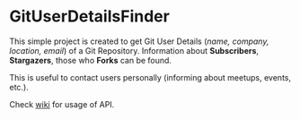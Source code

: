 # GitUserDetailsFinder

This simple project is created to get Git User Details (_name, company, location, email_) of a Git Repository. Information about **Subscribers**, **Stargazers**, those who **Forks** can be found. 

This is useful to contact users personally (informing about meetups, events, etc.).

Check [wiki](https://github.com/devender-yadav/GitUserDetailsFinder/wiki) for usage of API. 
